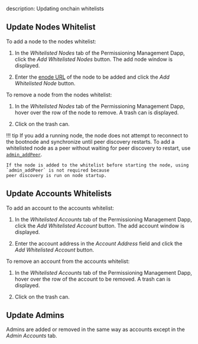 description: Updating onchain whitelists
<!--- END of page meta data -->

## Update Nodes Whitelist  

To add a node to the nodes whitelist: 

1. In the _Whitelisted Nodes_ tab of the Permissioning Management Dapp, click the _Add Whitelisted Nodes_
   button. The add node window is displayed.

2. Enter the [enode URL](../../../Explanation/Node-Keys.md#enode-url) of the node to be added and click 
the _Add Whitelisted Node_ button. 

To remove a node from the nodes whitelist: 

1. In the _Whitelisted Nodes_ tab of the Permissioning Management Dapp, hover over the row of the node to remove. 
A trash can is displayed. 

1. Click on the trash can.  

!!! tip
    If you add a running node, the node does not attempt to reconnect to the bootnode and synchronize until 
    peer discovery restarts.  To add a whitelisted node as a peer without waiting for peer discovery to restart, use [`admin_addPeer`](../../../Reference/Pantheon-API-Methods.md#admin_addpeer). 

    If the node is added to the whitelist before starting the node, using `admin_addPeer` is not required because
    peer discovery is run on node startup. 
    
## Update Accounts Whitelists 

To add an account to the accounts whitelist: 

1. In the _Whitelisted Accounts_ tab of the Permissioning Management Dapp, click the _Add Whitelisted Account_
 button. The add account window is displayed. 

1. Enter the account address in the _Account Address_ field and click the _Add Whitelisted Account_ button. 

To remove an account from the accounts whitelist: 

1. In the _Whitelisted Accounts_ tab of the Permissioning Management Dapp, hover over the 
row of the account to be removed. A trash can is displayed. 

1. Click on the trash can.     

## Update Admins 

Admins are added or removed in the same way as accounts except in the _Admin Accounts_ tab.  
